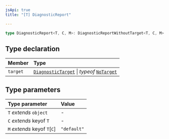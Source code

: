 ```yaml
---
jsApi: true
title: "[T] DiagnosticReport"

---
```

```ts
type DiagnosticReport<T, C, M>: DiagnosticReportWithoutTarget<T, C, M> & object;
```

## Type declaration

| Member | Type |
| :------ | :------ |
| `target` | [`DiagnosticTarget`](DiagnosticTarget.md) \| *typeof* [`NoTarget`](../variables/NoTarget.md) |

## Type parameters

| Type parameter | Value |
| :------ | :------ |
| `T` *extends* `object` | - |
| `C` *extends* keyof `T` | - |
| `M` *extends* keyof `T`\[`C`\] | `"default"` |
